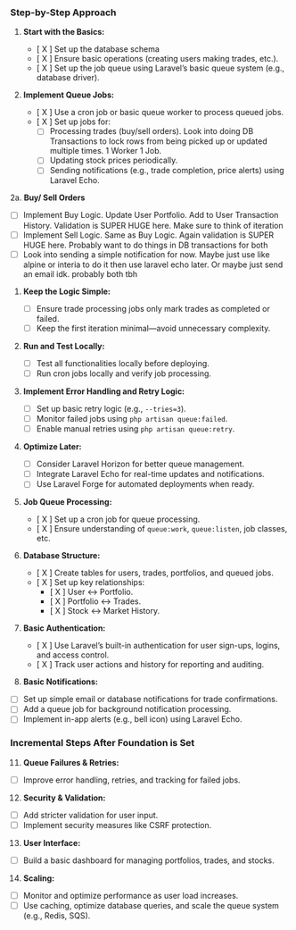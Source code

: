 ### **Step-by-Step Approach**

1. **Start with the Basics:**

   - [ X ] Set up the database schema
   - [ X ] Ensure basic operations (creating users making trades, etc.).
   - [ X ] Set up the job queue using Laravel’s basic queue system (e.g., database driver).

2. **Implement Queue Jobs:**

   - [ X ] Use a cron job or basic queue worker to process queued jobs.
   - [ X ] Set up jobs for:
     - [ ] Processing trades (buy/sell orders). Look into doing DB Transactions to lock rows from being picked up or updated multiple times. 1 Worker 1 Job.
     - [ ] Updating stock prices periodically.
     - [ ] Sending notifications (e.g., trade completion, price alerts) using Laravel Echo.

2a. **Buy/ Sell Orders**

- [ ] Implement Buy Logic. Update User Portfolio. Add to User Transaction History. Validation is SUPER HUGE here. Make sure to think of iteration
- [ ] Implement Sell Logic. Same as Buy Logic. Again validation is SUPER HUGE here. Probably want to do things in DB transactions for both
- [ ] Look into sending a simple notification for now. Maybe just use like alpine or interia to do it then use laravel echo later. Or maybe just send an email idk. probably both tbh

1. **Keep the Logic Simple:**

   - [ ] Ensure trade processing jobs only mark trades as completed or failed.
   - [ ] Keep the first iteration minimal—avoid unnecessary complexity.

2. **Run and Test Locally:**

   - [ ] Test all functionalities locally before deploying.
   - [ ] Run cron jobs locally and verify job processing.

3. **Implement Error Handling and Retry Logic:**

   - [ ] Set up basic retry logic (e.g., `--tries=3`).
   - [ ] Monitor failed jobs using `php artisan queue:failed`.
   - [ ] Enable manual retries using `php artisan queue:retry`.

4. **Optimize Later:**

   - [ ] Consider Laravel Horizon for better queue management.
   - [ ] Integrate Laravel Echo for real-time updates and notifications.
   - [ ] Use Laravel Forge for automated deployments when ready.

5. **Job Queue Processing:**

   - [ X ] Set up a cron job for queue processing.
   - [ X ] Ensure understanding of `queue:work`, `queue:listen`, job classes, etc.

6. **Database Structure:**

   - [ X ] Create tables for users, trades, portfolios, and queued jobs.
   - [ X ] Set up key relationships:
     - [ X ] User ↔ Portfolio.
     - [ X ] Portfolio ↔ Trades.
     - [ X ] Stock ↔ Market History.

7. **Basic Authentication:**

   - [ X ] Use Laravel’s built-in authentication for user sign-ups, logins, and access control.
   - [ X ] Track user actions and history for reporting and auditing.

8. **Basic Notifications:**

- [ ] Set up simple email or database notifications for trade confirmations.
- [ ] Add a queue job for background notification processing.
- [ ] Implement in-app alerts (e.g., bell icon) using Laravel Echo.

### **Incremental Steps After Foundation is Set**

11. **Queue Failures & Retries:**

- [ ] Improve error handling, retries, and tracking for failed jobs.

12. **Security & Validation:**

- [ ] Add stricter validation for user input.
- [ ] Implement security measures like CSRF protection.

13. **User Interface:**

- [ ] Build a basic dashboard for managing portfolios, trades, and stocks.

14. **Scaling:**

- [ ] Monitor and optimize performance as user load increases.
- [ ] Use caching, optimize database queries, and scale the queue system (e.g., Redis, SQS).

